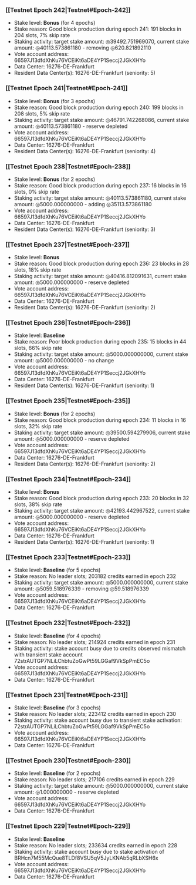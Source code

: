 ### [[Testnet Epoch 242|Testnet#Epoch-242]]
* Stake level: **Bonus** (for 4 epochs)
* Stake reason: Good block production during epoch 241: 191 blocks in 204 slots, 7% skip rate
* Staking activity: target stake amount: ◎39492.751969070, current stake amount: ◎40113.573861180 - removing ◎620.821892110
* Vote account address: 66597J13dfdXhKu76VCEiKt6aDE4YP1Seccj2JGkXHYo
* Data Center: 16276-DE-Frankfurt
* Resident Data Center(s): 16276-DE-Frankfurt (seniority: 5)
### [[Testnet Epoch 241|Testnet#Epoch-241]]
* Stake level: **Bonus** (for 3 epochs)
* Stake reason: Good block production during epoch 240: 199 blocks in 208 slots, 5% skip rate
* Staking activity: target stake amount: ◎46791.742268086, current stake amount: ◎40113.573861180 - reserve depleted
* Vote account address: 66597J13dfdXhKu76VCEiKt6aDE4YP1Seccj2JGkXHYo
* Data Center: 16276-DE-Frankfurt
* Resident Data Center(s): 16276-DE-Frankfurt (seniority: 4)
### [[Testnet Epoch 238|Testnet#Epoch-238]]
* Stake level: **Bonus** (for 2 epochs)
* Stake reason: Good block production during epoch 237: 16 blocks in 16 slots, 0% skip rate
* Staking activity: target stake amount: ◎40113.573861180, current stake amount: ◎5000.000000000 - adding ◎35113.573861180
* Vote account address: 66597J13dfdXhKu76VCEiKt6aDE4YP1Seccj2JGkXHYo
* Data Center: 16276-DE-Frankfurt
* Resident Data Center(s): 16276-DE-Frankfurt (seniority: 3)
### [[Testnet Epoch 237|Testnet#Epoch-237]]
* Stake level: **Bonus**
* Stake reason: Good block production during epoch 236: 23 blocks in 28 slots, 18% skip rate
* Staking activity: target stake amount: ◎40416.812091631, current stake amount: ◎5000.000000000 - reserve depleted
* Vote account address: 66597J13dfdXhKu76VCEiKt6aDE4YP1Seccj2JGkXHYo
* Data Center: 16276-DE-Frankfurt
* Resident Data Center(s): 16276-DE-Frankfurt (seniority: 2)
### [[Testnet Epoch 236|Testnet#Epoch-236]]
* Stake level: **Baseline**
* Stake reason: Poor block production during epoch 235: 15 blocks in 44 slots, 66% skip rate
* Staking activity: target stake amount: ◎5000.000000000, current stake amount: ◎5000.000000000 - no change
* Vote account address: 66597J13dfdXhKu76VCEiKt6aDE4YP1Seccj2JGkXHYo
* Data Center: 16276-DE-Frankfurt
* Resident Data Center(s): 16276-DE-Frankfurt (seniority: 1)
### [[Testnet Epoch 235|Testnet#Epoch-235]]
* Stake level: **Bonus** (for 2 epochs)
* Stake reason: Good block production during epoch 234: 11 blocks in 16 slots, 32% skip rate
* Staking activity: target stake amount: ◎39500.594279906, current stake amount: ◎5000.000000000 - reserve depleted
* Vote account address: 66597J13dfdXhKu76VCEiKt6aDE4YP1Seccj2JGkXHYo
* Data Center: 16276-DE-Frankfurt
* Resident Data Center(s): 16276-DE-Frankfurt (seniority: 2)
### [[Testnet Epoch 234|Testnet#Epoch-234]]
* Stake level: **Bonus**
* Stake reason: Good block production during epoch 233: 20 blocks in 32 slots, 38% skip rate
* Staking activity: target stake amount: ◎42193.442967522, current stake amount: ◎5000.000000000 - reserve depleted
* Vote account address: 66597J13dfdXhKu76VCEiKt6aDE4YP1Seccj2JGkXHYo
* Data Center: 16276-DE-Frankfurt
* Resident Data Center(s): 16276-DE-Frankfurt (seniority: 1)
### [[Testnet Epoch 233|Testnet#Epoch-233]]
* Stake level: **Baseline** (for 5 epochs)
* Stake reason: No leader slots; 203182 credits earned in epoch 232
* Staking activity: target stake amount: ◎5000.000000000, current stake amount: ◎5059.518976339 - removing ◎59.518976339
* Vote account address: 66597J13dfdXhKu76VCEiKt6aDE4YP1Seccj2JGkXHYo
* Data Center: 16276-DE-Frankfurt
### [[Testnet Epoch 232|Testnet#Epoch-232]]
* Stake level: **Baseline** (for 4 epochs)
* Stake reason: No leader slots; 214924 credits earned in epoch 231
* Staking activity: stake account busy due to credits observed mismatch with transient stake account 72strAUTGP7NLiLChbtuZoGwPt59LGGaf9VkSpPmEC5o
* Vote account address: 66597J13dfdXhKu76VCEiKt6aDE4YP1Seccj2JGkXHYo
* Data Center: 16276-DE-Frankfurt
### [[Testnet Epoch 231|Testnet#Epoch-231]]
* Stake level: **Baseline** (for 3 epochs)
* Stake reason: No leader slots; 223412 credits earned in epoch 230
* Staking activity: stake account busy due to transient stake activation: 72strAUTGP7NLiLChbtuZoGwPt59LGGaf9VkSpPmEC5o
* Vote account address: 66597J13dfdXhKu76VCEiKt6aDE4YP1Seccj2JGkXHYo
* Data Center: 16276-DE-Frankfurt
### [[Testnet Epoch 230|Testnet#Epoch-230]]
* Stake level: **Baseline** (for 2 epochs)
* Stake reason: No leader slots; 217106 credits earned in epoch 229
* Staking activity: target stake amount: ◎5000.000000000, current stake amount: ◎1.000000000 - reserve depleted
* Vote account address: 66597J13dfdXhKu76VCEiKt6aDE4YP1Seccj2JGkXHYo
* Data Center: 16276-DE-Frankfurt
### [[Testnet Epoch 229|Testnet#Epoch-229]]
* Stake level: **Baseline**
* Stake reason: No leader slots; 233634 credits earned in epoch 228
* Staking activity: stake account busy due to stake activation of BRHcn7M55McQue8TLDf8VSU5qV5JyLKNAb5qRLbXSH6x
* Vote account address: 66597J13dfdXhKu76VCEiKt6aDE4YP1Seccj2JGkXHYo
* Data Center: 16276-DE-Frankfurt